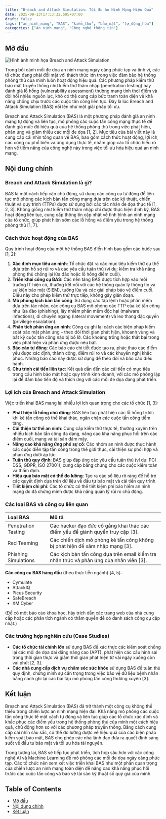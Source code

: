 ```yaml
---
title: "Breach and Attack Simulation: Tối Ưu An Ninh Mạng Hiệu Quả"
date: 2025-09-13T17:53:32.595+07:00
draft: false
tags: ["an_ninh_mạng", "BAS", "kiểm_thử", "bảo_mật", "tự_động_hóa"]
categories: ["An ninh mạng", "Công nghệ thông tin"]
---
```


## Mở đầu

![Hình ảnh minh họa Breach and Attack Simulation](static/images/2025/bas_illustration.png)

Trong bối cảnh mối đe dọa an ninh mạng ngày càng phức tạp và tinh vi, các tổ chức đang phải đối mặt với thách thức lớn trong việc đảm bảo hệ thống phòng thủ của mình luôn hoạt động hiệu quả. Các phương pháp kiểm thử bảo mật truyền thống như kiểm thử thâm nhập (penetration testing) hay đánh giá lỗ hổng (vulnerability assessment) thường mang tính thời điểm và đòi hỏi nhiều nguồn lực, khó có thể cung cấp bức tranh toàn diện về khả năng chống chịu trước các cuộc tấn công liên tục. Đây là lúc Breach and Attack Simulation (BAS) nổi lên như một giải pháp tối ưu.

Breach and Attack Simulation (BAS) là một phương pháp đánh giá an ninh mạng tự động và liên tục, mô phỏng các cuộc tấn công mạng thực tế để đánh giá mức độ hiệu quả của hệ thống phòng thủ trong việc phát hiện, phản ứng và giảm thiểu các mối đe dọa [1, 2]. Mục tiêu của bài viết này là cung cấp cái nhìn tổng quan về BAS, bao gồm cách thức hoạt động, lợi ích, các công cụ phổ biến và ứng dụng thực tế, nhằm giúp các tổ chức hiểu rõ hơn về tiềm năng của công nghệ này trong việc tối ưu hóa hiệu quả an ninh mạng.

## Nội dung chính

### Breach and Attack Simulation là gì?

BAS là một cách tiếp cận chủ động, sử dụng các công cụ tự động để liên tục mô phỏng các kịch bản tấn công mạng dựa trên các kỹ thuật, chiến thuật và quy trình (TTPs) được sử dụng bởi các tác nhân đe dọa thực tế [1, 2, 3]. Không giống như kiểm thử thâm nhập chỉ được thực hiện định kỳ, BAS hoạt động liên tục, cung cấp thông tin cập nhật về tình hình an ninh mạng của tổ chức, giúp phát hiện sớm các lỗ hổng và điểm yếu trong hệ thống phòng thủ [1, 7].

### Cách thức hoạt động của BAS

Quy trình hoạt động của một hệ thống BAS điển hình bao gồm các bước sau [1, 2]:

1.  **Xác định mục tiêu an ninh**: Tổ chức đặt ra các mục tiêu kiểm thử cụ thể dựa trên hồ sơ rủi ro và các yêu cầu tuân thủ (ví dụ: kiểm tra khả năng phòng thủ chống lại lừa đảo hoặc lỗ hổng điểm cuối).
2.  **Triển khai công cụ BAS**: Các nền tảng BAS được tích hợp vào môi trường IT hiện có, thường kết nối với các hệ thống quản lý thông tin và sự kiện bảo mật (SIEM), tường lửa và các giải pháp bảo vệ điểm cuối. Điều này cho phép kiểm thử trực tiếp, không gây gián đoạn.
3.  **Mô phỏng kịch bản tấn công**: Sử dụng các tập lệnh hoặc phần mềm dựa trên tác nhân, các công cụ BAS mô phỏng các TTP của kẻ tấn công như lừa đảo (phishing), lây nhiễm phần mềm độc hại (malware infections), di chuyển ngang (lateral movement) và leo thang đặc quyền (privilege escalation).
4.  **Phân tích phản ứng an ninh**: Công cụ ghi lại cách các biện pháp kiểm soát bảo mật phản ứng – theo dõi thời gian phát hiện, khoanh vùng và bất kỳ cuộc tấn công nào bị bỏ lỡ. Các khoảng trống hoặc thất bại trong việc phát hiện và phản ứng được nêu bật.
5.  **Báo cáo tự động**: Các báo cáo chi tiết được tạo ra, phác thảo các điểm yếu được xác định, thành công, điểm rủi ro và các khuyến nghị khắc phục. Những báo cáo này được sử dụng để theo dõi và báo cáo điều hành.
6.  **Chu trình cải tiến liên tục**: Kết quả dẫn đến các cải tiến có mục tiêu trong cấu hình bảo mật hoặc quy trình kinh doanh, với các mô phỏng lặp lại để đảm bảo tiến độ và thích ứng với các mối đe dọa đang phát triển.

### Lợi ích của Breach and Attack Simulation

Việc triển khai BAS mang lại nhiều lợi ích quan trọng cho các tổ chức [1, 3]:

*   **Phát hiện lỗ hổng chủ động**: BAS liên tục phát hiện các lỗ hổng trước khi kẻ tấn công có thể khai thác, ngăn chặn các cuộc tấn công tiềm tàng.
*   **Cải thiện tư thế an ninh**: Cung cấp kiểm thử thực tế, thường xuyên trên nhiều kịch bản tấn công đa dạng, nâng cao khả năng phục hồi trên các điểm cuối, mạng và tài sản đám mây.
*   **Nâng cao khả năng ứng phó sự cố**: Các nhóm an ninh được thực hành các cuộc diễn tập tấn công trong thế giới thực, cải thiện sự phối hợp và phản ứng dưới áp lực.
*   **Tuân thủ quy định**: BAS giúp đáp ứng các yêu cầu tuân thủ (ví dụ: PCI DSS, GDPR, ISO 27001), cung cấp bằng chứng cho các cuộc kiểm toán và thẩm định.
*   **Hiệu quả bảo mật có thể đo lường**: Tạo ra các số liệu rõ ràng để hỗ trợ các quyết định dựa trên dữ liệu về đầu tư bảo mật và cải tiến quy trình.
*   **Tiết kiệm chi phí**: Các tổ chức có thể tiết kiệm phí bảo hiểm an ninh mạng do đã chứng minh được khả năng quản lý rủi ro chủ động.

### Các loại BAS và công cụ liên quan

| Loại BAS           | Mô tả                                                        |
| :----------------- | :----------------------------------------------------------- |
| Penetration Testing | Các hacker đạo đức cố gắng khai thác các điểm yếu để giành quyền truy cập [3]. |
| Red Teaming        | Các chiến dịch mô phỏng kẻ tấn công không bị phát hiện để xâm nhập mạng [3]. |
| Phishing Simulations | Các kịch bản tấn công dựa trên email kiểm tra nhận thức và phản ứng của nhân viên [3]. |

**Các công cụ BAS hàng đầu** (theo thực tiễn ngành) [4, 5]:

*   Cymulate
*   AttackIQ
*   Picus Security
*   SafeBreach
*   XM Cyber

(Để có một báo cáo khoa học, hãy trích dẫn các trang web của nhà cung cấp hoặc các phân tích ngành có thẩm quyền để có danh sách công cụ cập nhật.)

### Các trường hợp nghiên cứu (Case Studies)

*   **Các tổ chức tài chính lớn** sử dụng BAS để xác thực các kiểm soát chống lại các mối đe dọa dai dẳng nâng cao (APT), phát hiện các cấu hình sai trong thời gian thực và giảm thời gian phát hiện từ vài ngày xuống còn vài phút [2, 3].
*   **Các nhà cung cấp dịch vụ chăm sóc sức khỏe** sử dụng BAS để tuân thủ quy định, chứng minh sự cẩn trọng trong việc bảo vệ dữ liệu bệnh nhân bằng cách ghi lại các bài tập mô phỏng tấn công thường xuyên [3].

## Kết luận

Breach and Attack Simulation (BAS) đã trở thành một công cụ không thể thiếu trong chiến lược an ninh mạng hiện đại. Khả năng mô phỏng các cuộc tấn công thực tế một cách tự động và liên tục giúp các tổ chức xác định và khắc phục các điểm yếu trong hệ thống phòng thủ của mình một cách hiệu quả, chủ động hơn so với các phương pháp truyền thống. Bằng cách cung cấp cái nhìn sâu sắc, có thể đo lường được về hiệu quả của các biện pháp kiểm soát bảo mật, BAS cho phép các nhà lãnh đạo đưa ra quyết định sáng suốt về đầu tư bảo mật và tối ưu hóa tài nguyên.

Trong tương lai, BAS sẽ tiếp tục phát triển, tích hợp sâu hơn với các công nghệ AI và Machine Learning để mô phỏng các mối đe dọa ngày càng phức tạp. Các tổ chức nên xem xét việc triển khai BAS như một phần quan trọng của chiến lược an ninh mạng toàn diện để nâng cao khả năng phục hồi trước các cuộc tấn công và bảo vệ tài sản kỹ thuật số quý giá của mình.

## Table of Contents
- [Mở đầu](#mở-đầu)
- [Nội dung chính](#nội-dung-chính)
- [Kết luận](#kết-luận)
